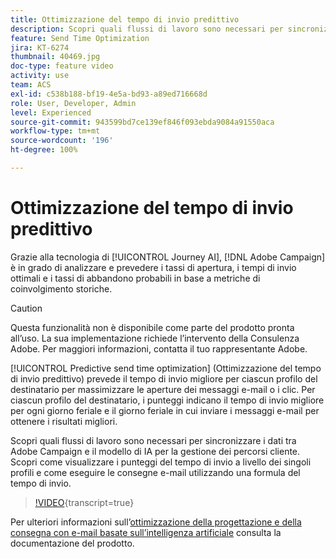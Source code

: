 ```yaml
---
title: Ottimizzazione del tempo di invio predittivo
description: Scopri quali flussi di lavoro sono necessari per sincronizzare i dati tra Adobe Campaign e il modello di IA per la gestione dei percorsi cliente. Scopri come visualizzare i punteggi del tempo di invio a livello dei singoli profili e come eseguire le consegne e-mail utilizzando una formula del tempo di invio.
feature: Send Time Optimization
jira: KT-6274
thumbnail: 40469.jpg
doc-type: feature video
activity: use
team: ACS
exl-id: c538b188-bf19-4e5a-bd93-a89ed716668d
role: User, Developer, Admin
level: Experienced
source-git-commit: 943599bd7ce139ef846f093ebda9084a91550aca
workflow-type: tm+mt
source-wordcount: '196'
ht-degree: 100%

---
```


# Ottimizzazione del tempo di invio predittivo

Grazie alla tecnologia di [!UICONTROL Journey AI], [!DNL Adobe Campaign] è in grado di analizzare e prevedere i tassi di apertura, i tempi di invio ottimali e i tassi di abbandono probabili in base a metriche di coinvolgimento storiche.

>[!CAUTION]
>Questa funzionalità non è disponibile come parte del prodotto pronta all’uso. La sua implementazione richiede l’intervento della Consulenza Adobe. Per maggiori informazioni, contatta il tuo rappresentante Adobe.

[!UICONTROL Predictive send time optimization] (Ottimizzazione del tempo di invio predittivo) prevede il tempo di invio migliore per ciascun profilo del destinatario per massimizzare le aperture dei messaggi e-mail o i clic. Per ciascun profilo del destinatario, i punteggi indicano il tempo di invio migliore per ogni giorno feriale e il giorno feriale in cui inviare i messaggi e-mail per ottenere i risultati migliori.

Scopri quali flussi di lavoro sono necessari per sincronizzare i dati tra Adobe Campaign e il modello di IA per la gestione dei percorsi cliente. Scopri come visualizzare i punteggi del tempo di invio a livello dei singoli profili e come eseguire le consegne e-mail utilizzando una formula del tempo di invio.

>[!VIDEO](https://video.tv.adobe.com/v/40469?learn=on){transcript=true}

Per ulteriori informazioni sull’[ottimizzazione della progettazione e della consegna con e-mail basate sull’intelligenza artificiale](https://experienceleague.adobe.com/docs/campaign-standard/using/testing-and-sending/preparing-and-testing-messages/predictive.html?lang=it) consulta la documentazione del prodotto.
